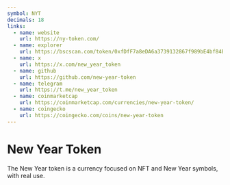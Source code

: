 ```yaml
---
symbol: NYT
decimals: 18
links:
  - name: website
    url: https://ny-token.com/
  - name: explorer
    url: https://bscscan.com/token/0xfDfF7a8eDA6a3739132867f989bE4bf84E803c15
  - name: x
    url: https://x.com/new_year_token
  - name: github
    url: https://github.com/new-year-token
  - name: telegram
    url: https://t.me/new_year_token
  - name: coinmarketcap
    url: https://coinmarketcap.com/currencies/new-year-token/
  - name: coingecko
    url: https://coingecko.com/coins/new-year-token
---
```


# New Year Token

The New Year token is a currency focused on NFT and New Year symbols, with real use.
